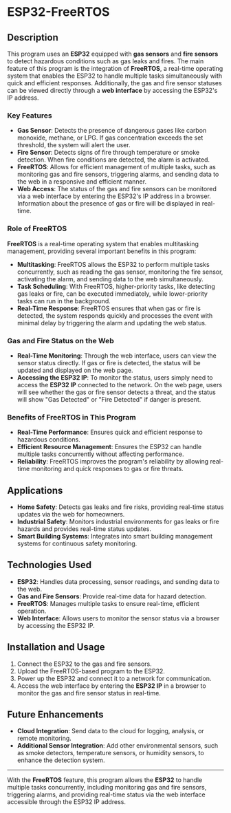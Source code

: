 # ESP32-FreeRTOS

## Description
This program uses an **ESP32** equipped with **gas sensors** and **fire sensors** to detect hazardous conditions such as gas leaks and fires. The main feature of this program is the integration of **FreeRTOS**, a real-time operating system that enables the ESP32 to handle multiple tasks simultaneously with quick and efficient responses. Additionally, the gas and fire sensor statuses can be viewed directly through a **web interface** by accessing the ESP32's IP address.

### Key Features
- **Gas Sensor**: Detects the presence of dangerous gases like carbon monoxide, methane, or LPG. If gas concentration exceeds the set threshold, the system will alert the user.
- **Fire Sensor**: Detects signs of fire through temperature or smoke detection. When fire conditions are detected, the alarm is activated.
- **FreeRTOS**: Allows for efficient management of multiple tasks, such as monitoring gas and fire sensors, triggering alarms, and sending data to the web in a responsive and efficient manner.
- **Web Access**: The status of the gas and fire sensors can be monitored via a web interface by entering the ESP32's IP address in a browser. Information about the presence of gas or fire will be displayed in real-time.

### Role of FreeRTOS
**FreeRTOS** is a real-time operating system that enables multitasking management, providing several important benefits in this program:

- **Multitasking**: FreeRTOS allows the ESP32 to perform multiple tasks concurrently, such as reading the gas sensor, monitoring the fire sensor, activating the alarm, and sending data to the web simultaneously.
- **Task Scheduling**: With FreeRTOS, higher-priority tasks, like detecting gas leaks or fire, can be executed immediately, while lower-priority tasks can run in the background.
- **Real-Time Response**: FreeRTOS ensures that when gas or fire is detected, the system responds quickly and processes the event with minimal delay by triggering the alarm and updating the web status.

### Gas and Fire Status on the Web
- **Real-Time Monitoring**: Through the web interface, users can view the sensor status directly. If gas or fire is detected, the status will be updated and displayed on the web page.
- **Accessing the ESP32 IP**: To monitor the status, users simply need to access the **ESP32 IP** connected to the network. On the web page, users will see whether the gas or fire sensor detects a threat, and the status will show "Gas Detected" or "Fire Detected" if danger is present.

### Benefits of FreeRTOS in This Program
- **Real-Time Performance**: Ensures quick and efficient response to hazardous conditions.
- **Efficient Resource Management**: Ensures the ESP32 can handle multiple tasks concurrently without affecting performance.
- **Reliability**: FreeRTOS improves the program's reliability by allowing real-time monitoring and quick responses to gas or fire threats.
  
## Applications
- **Home Safety**: Detects gas leaks and fire risks, providing real-time status updates via the web for homeowners.
- **Industrial Safety**: Monitors industrial environments for gas leaks or fire hazards and provides real-time status updates.
- **Smart Building Systems**: Integrates into smart building management systems for continuous safety monitoring.

## Technologies Used
- **ESP32**: Handles data processing, sensor readings, and sending data to the web.
- **Gas and Fire Sensors**: Provide real-time data for hazard detection.
- **FreeRTOS**: Manages multiple tasks to ensure real-time, efficient operation.
- **Web Interface**: Allows users to monitor the sensor status via a browser by accessing the ESP32 IP.

## Installation and Usage
1. Connect the ESP32 to the gas and fire sensors.
2. Upload the FreeRTOS-based program to the ESP32.
3. Power up the ESP32 and connect it to a network for communication.
4. Access the web interface by entering the **ESP32 IP** in a browser to monitor the gas and fire sensor status in real-time.

## Future Enhancements
- **Cloud Integration**: Send data to the cloud for logging, analysis, or remote monitoring.
- **Additional Sensor Integration**: Add other environmental sensors, such as smoke detectors, temperature sensors, or humidity sensors, to enhance the detection system.

---
With the **FreeRTOS** feature, this program allows the **ESP32** to handle multiple tasks concurrently, including monitoring gas and fire sensors, triggering alarms, and providing real-time status via the web interface accessible through the ESP32 IP address.
